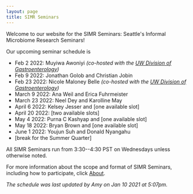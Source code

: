 ```yaml
---
layout: page
title: SIMR Seminars
---
```


Welcome to our website for the SIMR Seminars: Seattle's Informal Microbiome Research Seminars!

Our upcoming seminar schedule is

- Feb 2 2022: Muyiwa Awoniyi *(co-hosted with the [UW Division of Gastroenterology](https://gastro.uw.edu/))*
- Feb 9 2022: Jonathan Golob and Christian Jobin
- Feb 23 2022: Nicole Maloney Belle *(co-hosted with the [UW Division of Gastroenterology](https://gastro.uw.edu/))*
- March 9 2022: Ana Weil and Erica Fuhrmeister
- March 23 2022: Neel Dey and Karolline May
- April 6 2022: Kelsey Jesser and [one available slot]
- April 20 2022: [two available slots]
- May 4 2022: Purna C Kashyap and [one available slot]
- May 18 2022: Bryan Brown and [one available slot]
- June 1 2022: Youjun Suh and Donald Nyangahu
- [break for the Summer Quarter]

All SIMR Seminars run from 3:30--4:30 PST on Wednesdays unless otherwise noted.

For more information about the scope and format of SIMR Seminars, including how to participate, click [About](https://simr-seminars.github.io/about/).

*The schedule was last updated by Amy on Jan 10 2021 at 5:07pm.*
